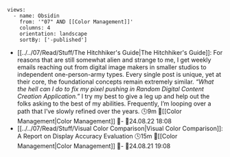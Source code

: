 ```page-gallery
views:
  - name: Obsidin
    from: '"07" AND [[Color Management]]'
    columns: 4
    orientation: landscape
    sortBy: ['-published']
```
- [[../../07/Read/Stuff/The Hitchhiker's Guide|The Hitchhiker's Guide]]:  For reasons that are still somewhat alien and strange to me, I get weekly emails reaching out from digital image makers in smaller studios to independent one-person-army types. Every single post is unique, yet at their core, the foundational concepts remain extremely similar. *“What the hell can I do to fix my pixel pushing in Random Digital Content Creation Application.”* I try my best to give a leg up and help out the folks asking to the best of my abilities. Frequently, I’m looping over a path that I’ve slowly refined over the years. 🕓9m 📍[[Color Management|Color Management]] 📝\- 📌24.08.22 18:08
- [[../../07/Read/Stuff/Visual Color Comparison|Visual Color Comparison]]:  A Report on Display Accuracy Evaluation 🕓15m 📍[[Color Management|Color Management]] 📝\- 📌24.08.21 19:08


